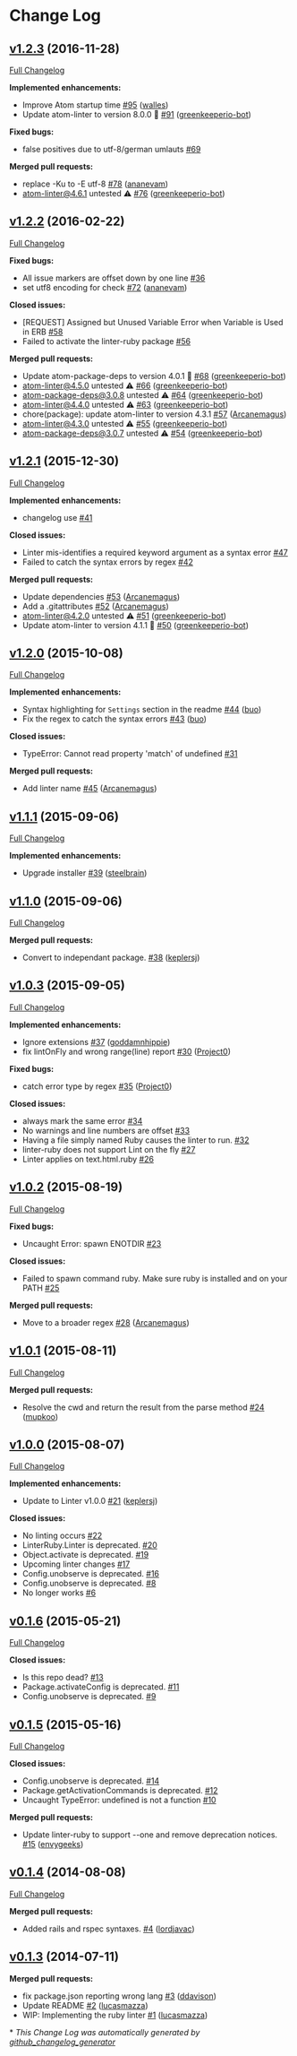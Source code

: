 # Change Log

## [v1.2.3](https://github.com/AtomLinter/linter-ruby/tree/v1.2.3) (2016-11-28)
[Full Changelog](https://github.com/AtomLinter/linter-ruby/compare/v1.2.2...v1.2.3)

**Implemented enhancements:**

- Improve Atom startup time [\#95](https://github.com/AtomLinter/linter-ruby/pull/95) ([walles](https://github.com/walles))
- Update atom-linter to version 8.0.0 🚀 [\#91](https://github.com/AtomLinter/linter-ruby/pull/91) ([greenkeeperio-bot](https://github.com/greenkeeperio-bot))

**Fixed bugs:**

- false positives due to utf-8/german umlauts [\#69](https://github.com/AtomLinter/linter-ruby/issues/69)

**Merged pull requests:**

- replace -Ku to -E utf-8 [\#78](https://github.com/AtomLinter/linter-ruby/pull/78) ([ananevam](https://github.com/ananevam))
- atom-linter@4.6.1 untested ⚠️ [\#76](https://github.com/AtomLinter/linter-ruby/pull/76) ([greenkeeperio-bot](https://github.com/greenkeeperio-bot))

## [v1.2.2](https://github.com/AtomLinter/linter-ruby/tree/v1.2.2) (2016-02-22)
[Full Changelog](https://github.com/AtomLinter/linter-ruby/compare/v1.2.1...v1.2.2)

**Fixed bugs:**

- All issue markers are offset down by one line [\#36](https://github.com/AtomLinter/linter-ruby/issues/36)
- set utf8 encoding for check [\#72](https://github.com/AtomLinter/linter-ruby/pull/72) ([ananevam](https://github.com/ananevam))

**Closed issues:**

- \[REQUEST\] Assigned but Unused Variable Error when Variable is Used in ERB [\#58](https://github.com/AtomLinter/linter-ruby/issues/58)
- Failed to activate the linter-ruby package [\#56](https://github.com/AtomLinter/linter-ruby/issues/56)

**Merged pull requests:**

- Update atom-package-deps to version 4.0.1 🚀 [\#68](https://github.com/AtomLinter/linter-ruby/pull/68) ([greenkeeperio-bot](https://github.com/greenkeeperio-bot))
- atom-linter@4.5.0 untested ⚠️ [\#66](https://github.com/AtomLinter/linter-ruby/pull/66) ([greenkeeperio-bot](https://github.com/greenkeeperio-bot))
- atom-package-deps@3.0.8 untested ⚠️ [\#64](https://github.com/AtomLinter/linter-ruby/pull/64) ([greenkeeperio-bot](https://github.com/greenkeeperio-bot))
- atom-linter@4.4.0 untested ⚠️ [\#63](https://github.com/AtomLinter/linter-ruby/pull/63) ([greenkeeperio-bot](https://github.com/greenkeeperio-bot))
- chore\(package\): update atom-linter to version 4.3.1 [\#57](https://github.com/AtomLinter/linter-ruby/pull/57) ([Arcanemagus](https://github.com/Arcanemagus))
- atom-linter@4.3.0 untested ⚠️ [\#55](https://github.com/AtomLinter/linter-ruby/pull/55) ([greenkeeperio-bot](https://github.com/greenkeeperio-bot))
- atom-package-deps@3.0.7 untested ⚠️ [\#54](https://github.com/AtomLinter/linter-ruby/pull/54) ([greenkeeperio-bot](https://github.com/greenkeeperio-bot))

## [v1.2.1](https://github.com/AtomLinter/linter-ruby/tree/v1.2.1) (2015-12-30)
[Full Changelog](https://github.com/AtomLinter/linter-ruby/compare/v1.2.0...v1.2.1)

**Implemented enhancements:**

- changelog use [\#41](https://github.com/AtomLinter/linter-ruby/issues/41)

**Closed issues:**

- Linter mis-identifies a required keyword argument as a syntax error [\#47](https://github.com/AtomLinter/linter-ruby/issues/47)
- Failed to catch the syntax errors by regex [\#42](https://github.com/AtomLinter/linter-ruby/issues/42)

**Merged pull requests:**

- Update dependencies [\#53](https://github.com/AtomLinter/linter-ruby/pull/53) ([Arcanemagus](https://github.com/Arcanemagus))
- Add a .gitattributes [\#52](https://github.com/AtomLinter/linter-ruby/pull/52) ([Arcanemagus](https://github.com/Arcanemagus))
- atom-linter@4.2.0 untested ⚠️ [\#51](https://github.com/AtomLinter/linter-ruby/pull/51) ([greenkeeperio-bot](https://github.com/greenkeeperio-bot))
- Update atom-linter to version 4.1.1 🚀 [\#50](https://github.com/AtomLinter/linter-ruby/pull/50) ([greenkeeperio-bot](https://github.com/greenkeeperio-bot))

## [v1.2.0](https://github.com/AtomLinter/linter-ruby/tree/v1.2.0) (2015-10-08)
[Full Changelog](https://github.com/AtomLinter/linter-ruby/compare/v1.1.1...v1.2.0)

**Implemented enhancements:**

- Syntax highlighting for `Settings` section in the readme [\#44](https://github.com/AtomLinter/linter-ruby/pull/44) ([buo](https://github.com/buo))
- Fix the regex to catch the syntax errors [\#43](https://github.com/AtomLinter/linter-ruby/pull/43) ([buo](https://github.com/buo))

**Closed issues:**

- TypeError: Cannot read property 'match' of undefined [\#31](https://github.com/AtomLinter/linter-ruby/issues/31)

**Merged pull requests:**

- Add linter name [\#45](https://github.com/AtomLinter/linter-ruby/pull/45) ([Arcanemagus](https://github.com/Arcanemagus))

## [v1.1.1](https://github.com/AtomLinter/linter-ruby/tree/v1.1.1) (2015-09-06)
[Full Changelog](https://github.com/AtomLinter/linter-ruby/compare/v1.1.0...v1.1.1)

**Implemented enhancements:**

- Upgrade installer [\#39](https://github.com/AtomLinter/linter-ruby/pull/39) ([steelbrain](https://github.com/steelbrain))

## [v1.1.0](https://github.com/AtomLinter/linter-ruby/tree/v1.1.0) (2015-09-06)
[Full Changelog](https://github.com/AtomLinter/linter-ruby/compare/v1.0.3...v1.1.0)

**Merged pull requests:**

- Convert to independant package. [\#38](https://github.com/AtomLinter/linter-ruby/pull/38) ([keplersj](https://github.com/keplersj))

## [v1.0.3](https://github.com/AtomLinter/linter-ruby/tree/v1.0.3) (2015-09-05)
[Full Changelog](https://github.com/AtomLinter/linter-ruby/compare/v1.0.2...v1.0.3)

**Implemented enhancements:**

- Ignore extensions [\#37](https://github.com/AtomLinter/linter-ruby/pull/37) ([goddamnhippie](https://github.com/goddamnhippie))
- fix lintOnFly and wrong range\(line\) report [\#30](https://github.com/AtomLinter/linter-ruby/pull/30) ([Project0](https://github.com/Project0))

**Fixed bugs:**

- catch error type by regex [\#35](https://github.com/AtomLinter/linter-ruby/pull/35) ([Project0](https://github.com/Project0))

**Closed issues:**

- always mark the same error [\#34](https://github.com/AtomLinter/linter-ruby/issues/34)
- No warnings and line numbers are offset [\#33](https://github.com/AtomLinter/linter-ruby/issues/33)
- Having a file simply named Ruby causes the linter to run. [\#32](https://github.com/AtomLinter/linter-ruby/issues/32)
- linter-ruby does not support Lint on the fly [\#27](https://github.com/AtomLinter/linter-ruby/issues/27)
- Linter applies on text.html.ruby [\#26](https://github.com/AtomLinter/linter-ruby/issues/26)

## [v1.0.2](https://github.com/AtomLinter/linter-ruby/tree/v1.0.2) (2015-08-19)
[Full Changelog](https://github.com/AtomLinter/linter-ruby/compare/v1.0.1...v1.0.2)

**Fixed bugs:**

- Uncaught Error: spawn ENOTDIR [\#23](https://github.com/AtomLinter/linter-ruby/issues/23)

**Closed issues:**

- Failed to spawn command ruby. Make sure ruby is installed and on your PATH [\#25](https://github.com/AtomLinter/linter-ruby/issues/25)

**Merged pull requests:**

- Move to a broader regex [\#28](https://github.com/AtomLinter/linter-ruby/pull/28) ([Arcanemagus](https://github.com/Arcanemagus))

## [v1.0.1](https://github.com/AtomLinter/linter-ruby/tree/v1.0.1) (2015-08-11)
[Full Changelog](https://github.com/AtomLinter/linter-ruby/compare/v1.0.0...v1.0.1)

**Merged pull requests:**

- Resolve the cwd and return the result from the parse method [\#24](https://github.com/AtomLinter/linter-ruby/pull/24) ([mupkoo](https://github.com/mupkoo))

## [v1.0.0](https://github.com/AtomLinter/linter-ruby/tree/v1.0.0) (2015-08-07)
[Full Changelog](https://github.com/AtomLinter/linter-ruby/compare/v0.1.6...v1.0.0)

**Implemented enhancements:**

- Update to Linter v1.0.0 [\#21](https://github.com/AtomLinter/linter-ruby/pull/21) ([keplersj](https://github.com/keplersj))

**Closed issues:**

- No linting occurs [\#22](https://github.com/AtomLinter/linter-ruby/issues/22)
- LinterRuby.Linter is deprecated. [\#20](https://github.com/AtomLinter/linter-ruby/issues/20)
- Object.activate is deprecated. [\#19](https://github.com/AtomLinter/linter-ruby/issues/19)
- Upcoming linter changes [\#17](https://github.com/AtomLinter/linter-ruby/issues/17)
- Config.unobserve is deprecated. [\#16](https://github.com/AtomLinter/linter-ruby/issues/16)
- Config.unobserve is deprecated. [\#8](https://github.com/AtomLinter/linter-ruby/issues/8)
- No longer works [\#6](https://github.com/AtomLinter/linter-ruby/issues/6)

## [v0.1.6](https://github.com/AtomLinter/linter-ruby/tree/v0.1.6) (2015-05-21)
[Full Changelog](https://github.com/AtomLinter/linter-ruby/compare/v0.1.5...v0.1.6)

**Closed issues:**

- Is this repo dead? [\#13](https://github.com/AtomLinter/linter-ruby/issues/13)
- Package.activateConfig is deprecated. [\#11](https://github.com/AtomLinter/linter-ruby/issues/11)
- Config.unobserve is deprecated. [\#9](https://github.com/AtomLinter/linter-ruby/issues/9)

## [v0.1.5](https://github.com/AtomLinter/linter-ruby/tree/v0.1.5) (2015-05-16)
[Full Changelog](https://github.com/AtomLinter/linter-ruby/compare/v0.1.4...v0.1.5)

**Closed issues:**

- Config.unobserve is deprecated. [\#14](https://github.com/AtomLinter/linter-ruby/issues/14)
- Package.getActivationCommands is deprecated. [\#12](https://github.com/AtomLinter/linter-ruby/issues/12)
- Uncaught TypeError: undefined is not a function [\#10](https://github.com/AtomLinter/linter-ruby/issues/10)

**Merged pull requests:**

- Update linter-ruby to support --one and remove deprecation notices. [\#15](https://github.com/AtomLinter/linter-ruby/pull/15) ([envygeeks](https://github.com/envygeeks))

## [v0.1.4](https://github.com/AtomLinter/linter-ruby/tree/v0.1.4) (2014-08-08)
[Full Changelog](https://github.com/AtomLinter/linter-ruby/compare/v0.1.3...v0.1.4)

**Merged pull requests:**

- Added rails and rspec syntaxes. [\#4](https://github.com/AtomLinter/linter-ruby/pull/4) ([lordjavac](https://github.com/lordjavac))

## [v0.1.3](https://github.com/AtomLinter/linter-ruby/tree/v0.1.3) (2014-07-11)
**Merged pull requests:**

- fix package.json reporting wrong lang [\#3](https://github.com/AtomLinter/linter-ruby/pull/3) ([ddavison](https://github.com/ddavison))
- Update README [\#2](https://github.com/AtomLinter/linter-ruby/pull/2) ([lucasmazza](https://github.com/lucasmazza))
- WIP: Implementing the ruby linter [\#1](https://github.com/AtomLinter/linter-ruby/pull/1) ([lucasmazza](https://github.com/lucasmazza))



\* *This Change Log was automatically generated by [github_changelog_generator](https://github.com/skywinder/Github-Changelog-Generator)*
